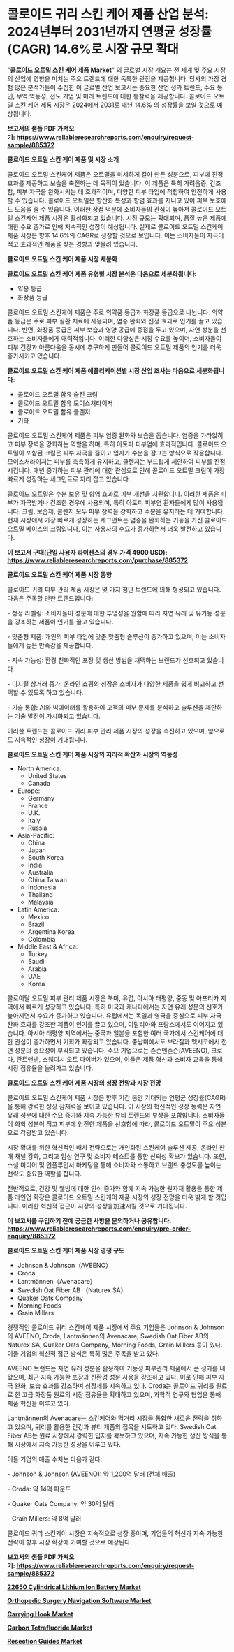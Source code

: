 <p><h1>콜로이드 귀리 스킨 케어 제품 산업 분석: 2024년부터 2031년까지 연평균 성장률(CAGR) 14.6%로 시장 규모 확대</h1></p><p>"<strong><a href="https://www.reliableresearchreports.com/colloidal-oatmeal-skin-care-products-r885372?utm_campaign=106&utm_medium=7&utm_source=Github&utm_content=ia&utm_term=09122024&utm_id=colloidal-oatmeal-skin-care-products">콜로이드 오트밀 스킨 케어 제품 Market</a></strong>" 의 글로벌 시장 개요는 전 세계 및 주요 시장의 산업에 영향을 미치는 주요 트렌드에 대한 독특한 관점을 제공합니다. 당사의 가장 경험 많은 분석가들이 수집한 이 글로벌 산업 보고서는 중요한 산업 성과 트렌드, 수요 동인, 무역 역동성, 선도 기업 및 미래 트렌드에 대한 통찰력을 제공합니다. 콜로이드 오트밀 스킨 케어 제품 시장은 2024에서 2031로 매년 14.6% 의 성장률을 보일 것으로 예상됩니다.&nbsp;</p>
<p><strong>보고서의 샘플 PDF 가져오기:&nbsp;<a href="https://www.reliableresearchreports.com/enquiry/request-sample/885372?utm_campaign=106&utm_medium=7&utm_source=Github&utm_content=ia&utm_term=09122024&utm_id=colloidal-oatmeal-skin-care-products">https://www.reliableresearchreports.com/enquiry/request-sample/885372</a></strong></p>
<p><strong>콜로이드 오트밀 스킨 케어 제품 및 시장 소개</strong></p>
<p><p>콜로이드 오트밀 스킨케어 제품은 오트밀을 미세하게 갈아 만든 성분으로, 피부에 진정 효과를 제공하고 보습을 촉진하는 데 목적이 있습니다. 이 제품은 특히 가려움증, 건조함, 피부 자극을 완화시키는 데 효과적이며, 다양한 피부 타입에 적합하여 안전하게 사용할 수 있습니다. 콜로이드 오트밀은 항산화 특성과 항염 효과를 지니고 있어 피부 보호에도 도움을 줄 수 있습니다. 이러한 장점 덕분에 소비자들의 관심이 높아져 콜로이드 오트밀 스킨케어 제품 시장은 활성화되고 있습니다. 시장 규모는 확대되며, 품질 높은 제품에 대한 수요 증가로 인해 지속적인 성장이 예상됩니다. 실제로 콜로이드 오트밀 스킨케어 제품 시장은 향후 14.6%의 CAGR로 성장할 것으로 보입니다. 이는 소비자들이 자극이 적고 효과적인 제품을 찾는 경향과 맞물려 있습니다.</p></p>
<p><strong>콜로이드 오트밀 스킨 케어 제품 시장 세분화</strong></p>
<p><strong>콜로이드 오트밀 스킨 케어 제품 유형별 시장 분석은 다음으로 세분화됩니다:</strong></p>
<p><ul><li>약용 등급</li><li>화장품 등급</li></ul></p>
<p><p>콜로이드 오트밀 스킨케어 제품은 주로 의약품 등급과 화장품 등급으로 나뉩니다. 의약품 등급은 주로 피부 질환 치료에 사용되며, 염증 완화와 진정 효과로 인기를 끌고 있습니다. 반면, 화장품 등급은 피부 보습과 영양 공급에 중점을 두고 있으며, 자연 성분을 선호하는 소비자들에게 매력적입니다. 이러한 다양성은 시장 수요를 높이며, 소비자들이 피부 건강과 아름다움을 동시에 추구하게 만들어 콜로이드 오트밀 제품의 인기를 더욱 증가시키고 있습니다.</p></p>
<p><strong>콜로이드 오트밀 스킨 케어 제품 애플리케이션별 시장 산업 조사는 다음으로 세분화됩니다:</strong></p>
<p><ul><li>콜로이드 오트밀 함유 습진 크림</li><li>콜로이드 오트밀 함유 모이스처라이저</li><li>콜로이드 오트밀 함유 클렌저</li><li>기타</li></ul></p>
<p><p>콜로이드 오트밀 스킨케어 제품은 피부 염증 완화와 보습을 돕습니다. 염증을 가라앉히고 피부 장벽을 강화하는 역할을 하며, 특히 아토피 피부염에 효과적입니다. 콜로이드 오트밀이 포함된 크림은 피부 자극을 줄이고 입자가 수분을 잠그는 방식으로 작용합니다. 모이스처라이저는 피부를 촉촉하게 유지하고, 클렌저는 부드럽게 세안하여 피부를 진정시킵니다. 매년 증가하는 피부 관리에 대한 관심으로 인해 콜로이드 오트밀 크림이 가장 빠르게 성장하는 세그먼트로 자리 잡고 있습니다. </p><p>콜로이드 오트밀은 수분 보유 및 항염 효과로 피부 개선을 지원합니다. 이러한 제품은 피부가 자극받거나 건조한 경우에 사용되며, 특히 아토피 피부염 환자들에게 많이 사용됩니다. 크림, 보습제, 클렌저 모두 피부 장벽을 강화하고 수분을 유지하는 데 기여합니다. 현재 시장에서 가장 빠르게 성장하는 세그먼트는 염증을 완화하는 기능을 가진 콜로이드 오트밀 베이스의 크림입니다, 이는 사용자의 수요가 증가하면서 더욱 발전하고 있습니다.</p></p>
<p><strong>이 보고서 구매(단일 사용자 라이센스의 경우 가격 4900 USD): <a href="https://www.reliableresearchreports.com/purchase/885372?utm_campaign=106&utm_medium=7&utm_source=Github&utm_content=ia&utm_term=09122024&utm_id=colloidal-oatmeal-skin-care-products">https://www.reliableresearchreports.com/purchase/885372</a></strong></p>
<p><strong>콜로이드 오트밀 스킨 케어 제품 시장 동향</strong></p>
<p><p>콜로이드 귀리 피부 관리 제품 시장은 몇 가지 첨단 트렌드에 의해 형성되고 있습니다. 다음은 주목할 만한 트렌드입니다:</p><p>- 청정 라벨링: 소비자들이 성분에 대한 투명성을 원함에 따라 자연 유래 및 유기농 성분을 강조하는 제품이 인기를 끌고 있습니다.</p><p>- 맞춤형 제품: 개인의 피부 타입에 맞춘 맞춤형 솔루션이 증가하고 있으며, 이는 소비자들에게 높은 만족감을 제공합니다.</p><p>- 지속 가능성: 환경 친화적인 포장 및 생산 방법을 채택하는 브랜드가 선호되고 있습니다.</p><p>- 디지털 상거래 증가: 온라인 쇼핑의 성장은 소비자가 다양한 제품을 쉽게 비교하고 선택할 수 있도록 하고 있습니다.</p><p>- 기술 통합: AI와 빅데이터를 활용하여 고객의 피부 문제를 분석하고 솔루션을 제안하는 기술 발전이 가시화되고 있습니다.</p><p>이러한 트렌드는 콜로이드 귀리 피부 관리 제품 시장의 성장을 촉진하고 있으며, 앞으로도 지속적인 성장이 기대됩니다.</p></p>
<p><strong>콜로이드 오트밀 스킨 케어 제품 시장의 지리적 확산과 시장의 역동성</strong></p>
<p><ul>
    <li>
        North America:
        <ul>
            <li>United States</li>
            <li>Canada</li>
        </ul>
    </li>
    <li>
        Europe:
        <ul>
            <li>Germany</li>
            <li>France</li>
            <li>U.K.</li>
            <li>Italy</li>
            <li>Russia</li>
        </ul>
    </li>
    <li>
        Asia-Pacific:
        <ul>
            <li>China</li>
            <li>Japan</li>
            <li>South Korea</li>
            <li>India</li>
            <li>Australia</li>
            <li>China Taiwan</li>
            <li>Indonesia</li>
            <li>Thailand</li>
            <li>Malaysia</li>
        </ul>
    </li>
    <li>
        Latin America:
        <ul>
            <li>Mexico</li>
            <li>Brazil</li>
            <li>Argentina Korea</li>
            <li>Colombia</li>
        </ul>
    </li>
    <li>
        Middle East & Africa:
        <ul>
            <li>Turkey</li>
            <li>Saudi</li>
            <li>Arabia</li>
            <li>UAE</li>
            <li>Korea</li>
        </ul>
    </li>
    </ul></p>
<p><p>콜로이달 오트밀 피부 관리 제품 시장은 북미, 유럽, 아시아 태평양, 중동 및 아프리카 지역에서 빠르게 성장하고 있습니다. 특히 미국과 캐나다에서는 자연 유래 성분의 선호가 높아지면서 수요가 증가하고 있습니다. 유럽에서는 독일과 영국을 중심으로 피부 자극 완화 효과를 강조한 제품이 인기를 끌고 있으며, 이탈리아와 프랑스에서도 이어지고 있습니다. 아시아 태평양 지역에서는 중국과 일본을 포함한 여러 국가에서 스킨케어에 대한 관심이 증가하면서 기회가 확장되고 있습니다. 중남미에서도 브라질과 멕시코에서 천연 성분의 중요성이 부각되고 있습니다. 주요 기업으로는 존슨앤존슨(AVEENO), 크로다, 란트맨넨, 스웨디시 오트 파이버가 있으며, 이들은 제품 혁신과 소비자 교육을 통해 시장 점유율을 늘려가고 있습니다.</p></p>
<p><strong>콜로이드 오트밀 스킨 케어 제품 시장의 성장 전망과 시장 전망</strong></p>
<p><p>콜로이드 오트밀 스킨케어 제품 시장은 향후 기간 동안 기대되는 연평균 성장률(CAGR)을 통해 강력한 성장 잠재력을 보이고 있습니다. 이 시장의 혁신적인 성장 동력은 자연 유래 성분에 대한 수요 증가와 지속 가능한 뷰티 트렌드의 부상을 포함합니다. 소비자들이 화학 성분이 적고 피부에 안전한 제품을 선호함에 따라, 콜로이드 오트밀이 주요 성분으로 각광받고 있습니다. </p><p>시장 확대를 위한 혁신적인 배치 전략으로는 개인화된 스킨케어 솔루션 제공, 온라인 판매 채널 강화, 그리고 임상 연구 및 소비자 테스트를 통한 신뢰성 확보가 있습니다. 또한, 소셜 미디어 및 인플루언서 마케팅을 통해 소비자와 소통하고 브랜드 충성도를 높이는 전략도 중요한 역할을 합니다. </p><p>전반적으로, 건강 및 웰빙에 대한 인식 증가와 함께 지속 가능한 원자재 활용을 통한 제품 라인업 확장은 콜로이드 오트밀 스킨케어 제품 시장의 성장 전망을 더욱 밝게 할 것입니다. 이러한 혁신적 접근이 시장의 성장을加速시킬 것으로 기대됩니다.</p></p>
<p><strong>이 보고서를 구입하기 전에 궁금한 사항을 문의하거나 공유합니다. <a href="https://www.reliableresearchreports.com/enquiry/pre-order-enquiry/885372?utm_campaign=106&utm_medium=7&utm_source=Github&utm_content=ia&utm_term=09122024&utm_id=colloidal-oatmeal-skin-care-products">https://www.reliableresearchreports.com/enquiry/pre-order-enquiry/885372</a></strong></p>
<p><strong>콜로이드 오트밀 스킨 케어 제품 시장 경쟁 구도</strong></p>
<p><ul><li>Johnson & Johnson（AVEENO）</li><li>Croda</li><li>Lantmännen（Avenacare）</li><li>Swedish Oat Fiber AB （Naturex SA）</li><li>Quaker Oats Company</li><li>Morning Foods</li><li>Grain Millers</li></ul></p>
<p><p>경쟁적인 콜로이드 귀리 스킨케어 제품 시장에서 주요 기업들은 Johnson & Johnson의 AVEENO, Croda, Lantmännen의 Avenacare, Swedish Oat Fiber AB의 Naturex SA, Quaker Oats Company, Morning Foods, Grain Millers 등이 있다. 이들 기업의 혁신적 접근 방식은 특히 많은 주목을 받고 있다.</p><p>AVEENO 브랜드는 자연 유래 성분을 활용하여 기능성 피부관리 제품에서 큰 성과를 내왔으며, 최근 지속 가능한 포장과 친환경 성분 사용을 강조하고 있다. 이로 인해 피부 자극 완화, 보습 효과를 강조하며 성장세를 지속하고 있다. Croda는 콜로이드 귀리를 원료로 한 고급 화장품 원료의 시장 점유율을 확대하고 있으며, 과학적 연구와 협업을 통해 제품 혁신을 이루고 있다. </p><p>Lantmännen의 Avenacare는 스킨케어와 먹거리 시장을 통합한 새로운 전략을 취하고 있으며, 귀리를 활용한 건강과 뷰티 제품의 접목을 시도하고 있다. Swedish Oat Fiber AB는 원료 시장에서 강력한 입지를 확보하고 있으며, 지속 가능한 생산 방식을 통해 시장에서 지속 가능한 성장을 이루고 있다.</p><p>이들 기업의 매출 수치는 다음과 같다:</p><p>- Johnson & Johnson (AVEENO): 약 1,200억 달러 (전체 매출)</p><p>- Croda: 약 14억 파운드</p><p>- Quaker Oats Company: 약 30억 달러</p><p>- Grain Millers: 약 8억 달러 </p><p>콜로이드 귀리 스킨케어 시장은 지속적으로 성장 중이며, 기업들의 혁신과 지속 가능한 전략이 향후 시장 확장에 기여할 것으로 예상된다.</p></p>
<p><strong>보고서의 샘플 PDF 가져오기:&nbsp;<a href="https://www.reliableresearchreports.com/enquiry/request-sample/885372?utm_campaign=106&utm_medium=7&utm_source=Github&utm_content=ia&utm_term=09122024&utm_id=colloidal-oatmeal-skin-care-products">https://www.reliableresearchreports.com/enquiry/request-sample/885372</a></strong></p>
<p><strong><p><a href="https://www.linkedin.com/pulse/the-sympatico-insight-9odme?utm_campaign=106&utm_medium=7&utm_source=Github&utm_content=ia&utm_term=09122024&utm_id=colloidal-oatmeal-skin-care-products">22650 Cylindrical Lithium Ion Battery Market</a></p><p><a href="https://www.linkedin.com/pulse/orthopedic-surgery-navigation-software-market-report-addressing-ob2rf?utm_campaign=106&utm_medium=7&utm_source=Github&utm_content=ia&utm_term=09122024&utm_id=colloidal-oatmeal-skin-care-products">Orthopedic Surgery Navigation Software Market</a></p><p><a href="https://github.com/nathandecarvalho/Market-Research-Report-List-5/blob/main/carrying-hook-market.md?utm_campaign=106&utm_medium=7&utm_source=Github&utm_content=ia&utm_term=09122024&utm_id=colloidal-oatmeal-skin-care-products">Carrying Hook Market</a></p><p><a href="https://github.com/DixieGrimes/Market-Research-Report-List-1/blob/main/carbon-tetrafluoride-market.md?utm_campaign=106&utm_medium=7&utm_source=Github&utm_content=ia&utm_term=09122024&utm_id=colloidal-oatmeal-skin-care-products">Carbon Tetrafluoride Market</a></p><p><a href="https://www.linkedin.com/pulse/growth-forecast-resection-guides-industry-projected-nvtke?utm_campaign=106&utm_medium=7&utm_source=Github&utm_content=ia&utm_term=09122024&utm_id=colloidal-oatmeal-skin-care-products">Resection Guides Market</a></p></strong></p>
<p></p>